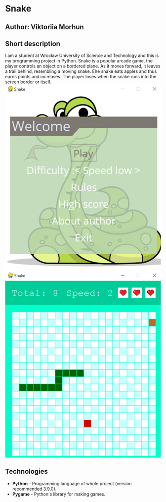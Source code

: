 # Snake

## Author: Viktoriia Morhun

## Short description
I am a student at Wrocław University of Science and Technology and this is my programming project in Python. Snake is a popular arcade game, the player controls an object on a bordered plane. As it moves forward, it leaves a trail behind, resembling a moving snake. Еhe snake eats apples and thus earns points and increases. The player loses when the snake runs into the screen border or itself. 
![Menu of game](/images/menu.png "Munu of game")
![Game](/images/gra1.png "Munu of game")

## Technologies
* **Python** - Programming language of whole project (version recommended 3.9.0).
* **Pygame** - Python's library for making games.
